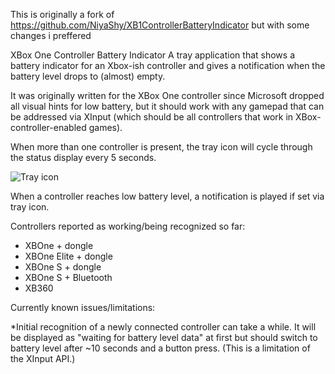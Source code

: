 This is originally a fork of https://github.com/NiyaShy/XB1ControllerBatteryIndicator but with some changes i preffered

XBox One Controller Battery Indicator
A tray application that shows a battery indicator for an Xbox-ish controller and gives a notification when the battery level drops to (almost) empty.

It was originally written for the XBox One controller since Microsoft dropped all visual hints for low battery, but it should work with any gamepad that can be addressed via XInput (which should be all controllers that work in XBox-controller-enabled games).

When more than one controller is present, the tray icon will cycle through the status display every 5 seconds.

![Tray icon](https://i.imgur.com/rxWAsu8.gif "Tray icon cycling through multiple controllers")

When a controller reaches low battery level, a notification is played if set via tray icon.

Controllers reported as working/being recognized so far:

* XBOne + dongle
* XBOne Elite + dongle
* XBOne S + dongle 
* XBOne S + Bluetooth
* XB360 

Currently known issues/limitations:

*Initial recognition of a newly connected controller can take a while. It will be displayed as "waiting for battery level data" at first but should switch to battery level after ~10 seconds and a button press. (This is a limitation of the XInput API.)
